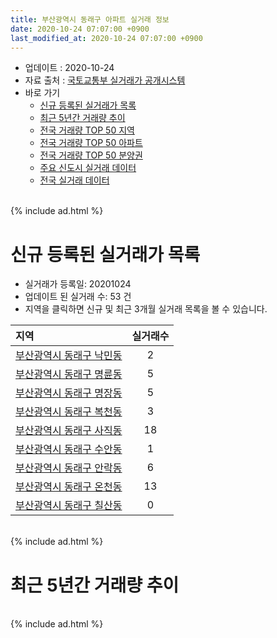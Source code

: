 ```yaml
---
title: 부산광역시 동래구 아파트 실거래 정보
date: 2020-10-24 07:07:00 +0900
last_modified_at: 2020-10-24 07:07:00 +0900
---
```


* 업데이트 : 2020-10-24
* 자료 출처 : [국토교통부 실거래가 공개시스템](http://rt.molit.go.kr)
* 바로 가기
    * [신규 등록된 실거래가 목록](#신규-등록된-실거래가-목록)
    * [최근 5년간 거래량 추이](#최근-5년간-거래량-추이)
    * [전국 거래량 TOP 50 지역](https://inasie.github.io/apt-trade-info/최근-3개월-전국에서-가장-거래가-많이-발생한-지역)
    * [전국 거래량 TOP 50 아파트](https://inasie.github.io/apt-trade-info/최근-3개월-전국에서-가장-거래가-많이-발생한-아파트)
    * [전국 거래량 TOP 50 분양권](https://inasie.github.io/apt-trade-info/최근-3개월-전국에서-가장-거래가-많이-발생한-분양권)
    * [주요 신도시 실거래 데이터](https://inasie.github.io/apt-trade-info/주요-신도시)
    * [전국 실거래 데이터](https://inasie.github.io/apt-trade-info/전국)

<br>
{% include ad.html %}
<br>

# 신규 등록된 실거래가 목록
* 실거래가 등록일: 20201024
* 업데이트 된 실거래 수: 53 건
* 지역을 클릭하면 신규 및 최근 3개월 실거래 목록을 볼 수 있습니다.


|지역|실거래수|
|:---|:---:|
|[부산광역시 동래구 낙민동](https://inasie.github.io/apt-trade-info/부산광역시-동래구-낙민동)|2|
|[부산광역시 동래구 명륜동](https://inasie.github.io/apt-trade-info/부산광역시-동래구-명륜동)|5|
|[부산광역시 동래구 명장동](https://inasie.github.io/apt-trade-info/부산광역시-동래구-명장동)|5|
|[부산광역시 동래구 복천동](https://inasie.github.io/apt-trade-info/부산광역시-동래구-복천동)|3|
|[부산광역시 동래구 사직동](https://inasie.github.io/apt-trade-info/부산광역시-동래구-사직동)|18|
|[부산광역시 동래구 수안동](https://inasie.github.io/apt-trade-info/부산광역시-동래구-수안동)|1|
|[부산광역시 동래구 안락동](https://inasie.github.io/apt-trade-info/부산광역시-동래구-안락동)|6|
|[부산광역시 동래구 온천동](https://inasie.github.io/apt-trade-info/부산광역시-동래구-온천동)|13|
|[부산광역시 동래구 칠산동](https://inasie.github.io/apt-trade-info/부산광역시-동래구-칠산동)|0|


<br>
{% include ad.html %}
<br>

# 최근 5년간 거래량 추이


<div style="width:100%;">
    <canvas id="deal_progress" height="200"></canvas>
</div>

<script>
new Chart(document.getElementById("deal_progress"), {
    type: 'line',
    data: {
        labels: ['201510','201511','201512','201601','201602','201603','201604','201605','201606','201607','201608','201609','201610','201611','201612','201701','201702','201703','201704','201705','201706','201707','201708','201709','201710','201711','201712','201801','201802','201803','201804','201805','201806','201807','201808','201809','201810','201811','201812','201901','201902','201903','201904','201905','201906','201907','201908','201909','201910','201911','201912','202001','202002','202003','202004','202005','202006','202007','202008','202009','202010'],
        datasets: [{
            label: '매매',
            pointRadius: 1,
            data: [473, 370, 250, 192, 182, 300, 323, 287, 321, 349, 372, 457, 567, 377, 286, 181, 273, 298, 276, 331, 325, 260, 196, 178, 168, 168, 126, 237, 212, 317, 143, 187, 180, 145, 192, 181, 193, 172, 126, 164, 125, 174, 161, 198, 207, 310, 325, 259, 409, 1121, 581, 392, 390, 263, 296, 504, 1023, 797, 517, 655, 248],
            borderColor: "rgba(255, 201, 14, 1)",
            backgroundColor: "rgba(255, 201, 14, 0.5)",
            fill: false,
            lineTension: 0
        },{
            label: '전월세',
            pointRadius: 1,
            data: [291, 246, 322, 281, 193, 214, 175, 177, 152, 177, 168, 191, 244, 218, 216, 238, 269, 237, 183, 190, 172, 223, 176, 216, 157, 222, 200, 218, 209, 295, 229, 211, 201, 218, 195, 161, 226, 220, 191, 227, 236, 257, 236, 271, 302, 280, 271, 274, 291, 335, 329, 283, 369, 276, 227, 266, 248, 296, 226, 180, 73],
            borderColor: "rgba(0, 141, 185, 1)",
            backgroundColor: "rgba(0, 141, 185, 0.5)",
            fill: false,
            lineTension: 0
        }
        ]
    },
    options: {
        responsive: true,
        title: {
            display: false
        },
        tooltips: {
            mode: 'index',
            intersect: false
        },
        hover: {
            mode: 'nearest',
            intersect: true
        },
        scales: {
            xAxes: [{
                display: true,
                scaleLabel: {
                    display: true,
                    labelString: '년/월'
                }
            }],
            yAxes: [{
                display: true,
                ticks: {
                    suggestedMin: 0,
                },
                scaleLabel: {
                    display: true,
                    labelString: '실거래 수'
                }
            }]
        }
    }
});

</script>


<br>
{% include ad.html %}
<br>


